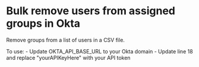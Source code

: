 # Bulk remove users from assigned groups in Okta

Remove groups from a list of users in a CSV file.

To use: 
    - Update OKTA_API_BASE_URL to your Okta domain
    - Update line 18 and replace "yourAPIKeyHere" with your API token
